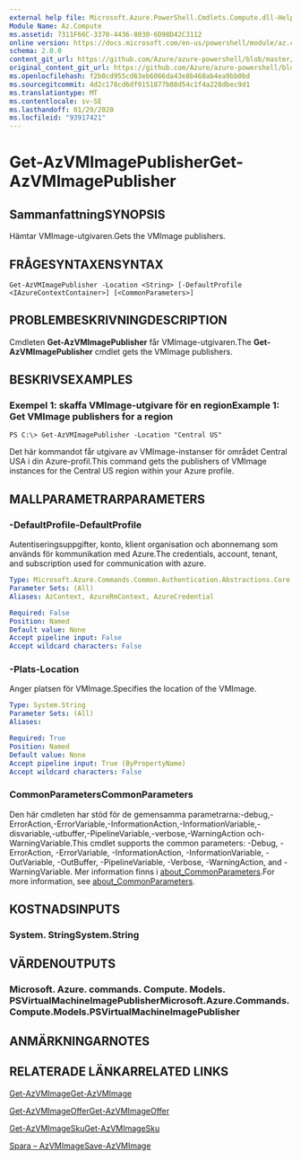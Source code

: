 ```yaml
---
external help file: Microsoft.Azure.PowerShell.Cmdlets.Compute.dll-Help.xml
Module Name: Az.Compute
ms.assetid: 7311F66C-3370-4436-8030-6D98D42C3112
online version: https://docs.microsoft.com/en-us/powershell/module/az.compute/get-azvmimagepublisher
schema: 2.0.0
content_git_url: https://github.com/Azure/azure-powershell/blob/master/src/Compute/Compute/help/Get-AzVMImagePublisher.md
original_content_git_url: https://github.com/Azure/azure-powershell/blob/master/src/Compute/Compute/help/Get-AzVMImagePublisher.md
ms.openlocfilehash: f2b0cd955cd63eb6066da43e8b468ab4ea9bb0bd
ms.sourcegitcommit: 4d2c178cd6df9151877b08d54c1f4a228dbec9d1
ms.translationtype: MT
ms.contentlocale: sv-SE
ms.lasthandoff: 01/29/2020
ms.locfileid: "93917421"
---
```

# <span data-ttu-id="84e91-101">Get-AzVMImagePublisher</span><span class="sxs-lookup"><span data-stu-id="84e91-101">Get-AzVMImagePublisher</span></span>

## <span data-ttu-id="84e91-102">Sammanfattning</span><span class="sxs-lookup"><span data-stu-id="84e91-102">SYNOPSIS</span></span>
<span data-ttu-id="84e91-103">Hämtar VMImage-utgivaren.</span><span class="sxs-lookup"><span data-stu-id="84e91-103">Gets the VMImage publishers.</span></span>

## <span data-ttu-id="84e91-104">FRÅGESYNTAXEN</span><span class="sxs-lookup"><span data-stu-id="84e91-104">SYNTAX</span></span>

```
Get-AzVMImagePublisher -Location <String> [-DefaultProfile <IAzureContextContainer>] [<CommonParameters>]
```

## <span data-ttu-id="84e91-105">PROBLEMBESKRIVNING</span><span class="sxs-lookup"><span data-stu-id="84e91-105">DESCRIPTION</span></span>
<span data-ttu-id="84e91-106">Cmdleten **Get-AzVMImagePublisher** får VMImage-utgivaren.</span><span class="sxs-lookup"><span data-stu-id="84e91-106">The **Get-AzVMImagePublisher** cmdlet gets the VMImage publishers.</span></span>

## <span data-ttu-id="84e91-107">BESKRIVS</span><span class="sxs-lookup"><span data-stu-id="84e91-107">EXAMPLES</span></span>

### <span data-ttu-id="84e91-108">Exempel 1: skaffa VMImage-utgivare för en region</span><span class="sxs-lookup"><span data-stu-id="84e91-108">Example 1: Get VMImage publishers for a region</span></span>
```
PS C:\> Get-AzVMImagePublisher -Location "Central US"
```

<span data-ttu-id="84e91-109">Det här kommandot får utgivare av VMImage-instanser för området Central USA i din Azure-profil.</span><span class="sxs-lookup"><span data-stu-id="84e91-109">This command gets the publishers of VMImage instances for the Central US region within your Azure profile.</span></span>

## <span data-ttu-id="84e91-110">MALLPARAMETRAR</span><span class="sxs-lookup"><span data-stu-id="84e91-110">PARAMETERS</span></span>

### <span data-ttu-id="84e91-111">-DefaultProfile</span><span class="sxs-lookup"><span data-stu-id="84e91-111">-DefaultProfile</span></span>
<span data-ttu-id="84e91-112">Autentiseringsuppgifter, konto, klient organisation och abonnemang som används för kommunikation med Azure.</span><span class="sxs-lookup"><span data-stu-id="84e91-112">The credentials, account, tenant, and subscription used for communication with azure.</span></span>

```yaml
Type: Microsoft.Azure.Commands.Common.Authentication.Abstractions.Core.IAzureContextContainer
Parameter Sets: (All)
Aliases: AzContext, AzureRmContext, AzureCredential

Required: False
Position: Named
Default value: None
Accept pipeline input: False
Accept wildcard characters: False
```

### <span data-ttu-id="84e91-113">-Plats</span><span class="sxs-lookup"><span data-stu-id="84e91-113">-Location</span></span>
<span data-ttu-id="84e91-114">Anger platsen för VMImage.</span><span class="sxs-lookup"><span data-stu-id="84e91-114">Specifies the location of the VMImage.</span></span>

```yaml
Type: System.String
Parameter Sets: (All)
Aliases:

Required: True
Position: Named
Default value: None
Accept pipeline input: True (ByPropertyName)
Accept wildcard characters: False
```

### <span data-ttu-id="84e91-115">CommonParameters</span><span class="sxs-lookup"><span data-stu-id="84e91-115">CommonParameters</span></span>
<span data-ttu-id="84e91-116">Den här cmdleten har stöd för de gemensamma parametrarna:-debug,-ErrorAction,-ErrorVariable,-InformationAction,-InformationVariable,-disvariable,-utbuffer,-PipelineVariable,-verbose,-WarningAction och-WarningVariable.</span><span class="sxs-lookup"><span data-stu-id="84e91-116">This cmdlet supports the common parameters: -Debug, -ErrorAction, -ErrorVariable, -InformationAction, -InformationVariable, -OutVariable, -OutBuffer, -PipelineVariable, -Verbose, -WarningAction, and -WarningVariable.</span></span> <span data-ttu-id="84e91-117">Mer information finns i [about_CommonParameters](https://go.microsoft.com/fwlink/?LinkID=113216).</span><span class="sxs-lookup"><span data-stu-id="84e91-117">For more information, see [about_CommonParameters](https://go.microsoft.com/fwlink/?LinkID=113216).</span></span>

## <span data-ttu-id="84e91-118">KOSTNADS</span><span class="sxs-lookup"><span data-stu-id="84e91-118">INPUTS</span></span>

### <span data-ttu-id="84e91-119">System. String</span><span class="sxs-lookup"><span data-stu-id="84e91-119">System.String</span></span>

## <span data-ttu-id="84e91-120">VÄRDEN</span><span class="sxs-lookup"><span data-stu-id="84e91-120">OUTPUTS</span></span>

### <span data-ttu-id="84e91-121">Microsoft. Azure. commands. Compute. Models. PSVirtualMachineImagePublisher</span><span class="sxs-lookup"><span data-stu-id="84e91-121">Microsoft.Azure.Commands.Compute.Models.PSVirtualMachineImagePublisher</span></span>

## <span data-ttu-id="84e91-122">ANMÄRKNINGAR</span><span class="sxs-lookup"><span data-stu-id="84e91-122">NOTES</span></span>

## <span data-ttu-id="84e91-123">RELATERADE LÄNKAR</span><span class="sxs-lookup"><span data-stu-id="84e91-123">RELATED LINKS</span></span>

[<span data-ttu-id="84e91-124">Get-AzVMImage</span><span class="sxs-lookup"><span data-stu-id="84e91-124">Get-AzVMImage</span></span>](./Get-AzVMImage.md)

[<span data-ttu-id="84e91-125">Get-AzVMImageOffer</span><span class="sxs-lookup"><span data-stu-id="84e91-125">Get-AzVMImageOffer</span></span>](./Get-AzVMImageOffer.md)

[<span data-ttu-id="84e91-126">Get-AzVMImageSku</span><span class="sxs-lookup"><span data-stu-id="84e91-126">Get-AzVMImageSku</span></span>](./Get-AzVMImageSku.md)

[<span data-ttu-id="84e91-127">Spara – AzVMImage</span><span class="sxs-lookup"><span data-stu-id="84e91-127">Save-AzVMImage</span></span>](./Save-AzVMImage.md)


